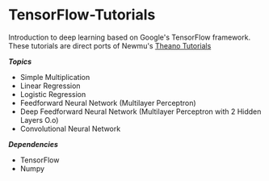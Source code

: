 TensorFlow-Tutorials
================

Introduction to deep learning based on Google's TensorFlow framework. These tutorials are direct ports of
Newmu's [Theano Tutorials](https://github.com/Newmu/Theano-Tutorials)

***Topics***
* Simple Multiplication 
* Linear Regression
* Logistic Regression
* Feedforward Neural Network (Multilayer Perceptron)
* Deep Feedforward Neural Network (Multilayer Perceptron with 2 Hidden Layers O.o)
* Convolutional Neural Network

***Dependencies***
* TensorFlow
* Numpy

